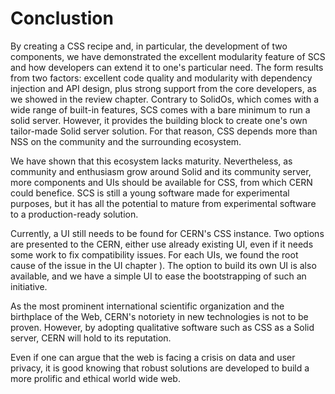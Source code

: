 
<!--  - CSS should be only available to CERN users, otherwise should be taken security consideration
 - SSO integration possible, need more work,
 - OKD4 and CSS show great DevOps characterics, easy to setup and experiment.
 -->

Conclustion 
============

  By creating a CSS recipe and, in particular, the development of two components, we have demonstrated the excellent modularity feature of SCS and how developers can extend it to one's particular need. The form results from two factors: excellent code quality and modularity with dependency injection and API design, plus strong support from the core developers, as we showed in the review chapter.
  Contrary to SolidOs, which comes with a wide range of built-in features, SCS comes with a bare minimum to run a solid server. However, it provides the building block to create one's own tailor-made Solid server solution. For that reason, CSS depends more than NSS on the community and the surrounding ecosystem. 

We have shown that this ecosystem lacks maturity. Nevertheless, as community and enthusiasm grow around Solid and its community server, more components and UIs should be available for CSS, from which CERN could benefice. 
SCS is still a young software made for experimental purposes, but it has all the potential to mature from experimental software to a production-ready solution.

 Currently, a UI still needs to be found for CERN's CSS instance. Two options are presented to the CERN, either use already existing UI, even if it needs some work to fix compatibility issues. For each UIs, we found the root cause of the issue in the UI chapter<!-- [TODO UI chapter] --> ). The option to build its own UI is also available, and we have a simple UI to ease the bootstrapping of such an initiative.

As the most prominent international scientific organization and the birthplace of the Web, CERN's notoriety in new technologies is not to be proven. However, by adopting qualitative software such as CSS as a Solid server, CERN will hold to its reputation.

Even if one can argue that the web is facing a crisis on data and user privacy, it is good knowing that robust solutions are developed to build a more prolific and ethical world wide web.


